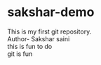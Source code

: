 # sakshar-demo
This is my first git repository.
<br>
Author- Sakshar saini
<br> 
this is fun to do 
<br> 
git is fun

